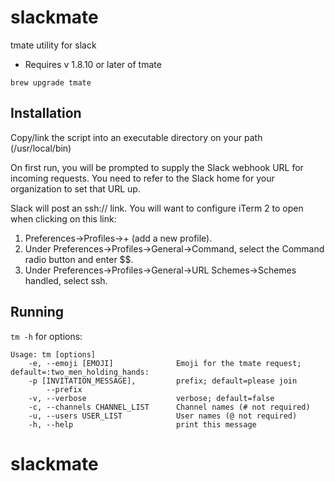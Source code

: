# slackmate
tmate utility for slack

* Requires v 1.8.10 or later of tmate 

```brew upgrade tmate```

## Installation

Copy/link the script into an executable directory on your path (/usr/local/bin)

On first run, you will be prompted to supply the Slack webhook URL for incoming requests. You need to refer to the Slack home for your organization to set that URL up.

Slack will post an ssh:// link. You will want to configure iTerm 2 to open when clicking on this link:

1. Preferences->Profiles->+  (add a new profile).
1. Under Preferences->Profiles->General->Command, select the Command radio button and enter $$.
1. Under Preferences->Profiles->General->URL Schemes->Schemes handled, select ssh.

## Running

`tm -h` for options:
```
Usage: tm [options]
    -e, --emoji [EMOJI]              Emoji for the tmate request; default=:two_men_holding_hands:
    -p [INVITATION_MESSAGE],         prefix; default=please join
        --prefix
    -v, --verbose                    verbose; default=false
    -c, --channels CHANNEL_LIST      Channel names (# not required)
    -u, --users USER_LIST            User names (@ not required)
    -h, --help                       print this message
```

# slackmate
